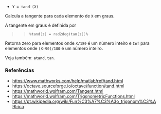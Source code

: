 - `Y = tand (X)`

Calcula a tangente para cada elemento de `X` em graus.

A tangente em graus é definida por

> > `%tand(z) = rad2deg(tan(z))%`

Retorna zero para elementos onde `X/180` é um número inteiro e `Inf` para
elementos onde `(X-90)/180` é um número inteiro.

Veja também: `atand`, `tan`.

### Referências

- https://www.mathworks.com/help/matlab/ref/tand.html
- https://octave.sourceforge.io/octave/function/tand.html
- https://mathworld.wolfram.com/Tangent.html
- https://mathworld.wolfram.com/TrigonometricFunctions.html
- https://pt.wikipedia.org/wiki/Fun%C3%A7%C3%A3o_trigonom%C3%A9trica
